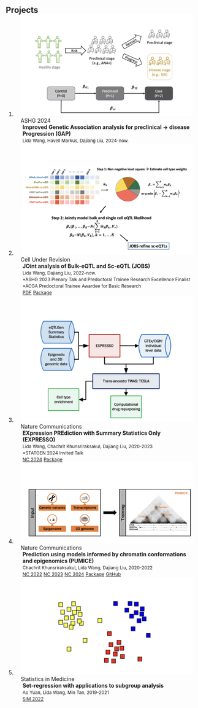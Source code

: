 <h2 id="publications" style="margin: 2px 0px -15px;"> Projects</h2>


<div class="publications">
<ol class="bibliography">
  
<li>
<div class="pub-row">

  <div class="col-sm-3 abbr" style="position: relative;padding-right: 15px;padding-left: 15px;">
    <img src="assets/gap.png" class="teaser img-fluid z-depth-1">
    <abbr <span class="badgenew"> ASHG 2024</abbr>
  </div>

  <div class="col-sm-9" style="position: relative;padding-right: 15px;padding-left: 20px;">
    <div class="title"><strong>Improved Genetic Association analysis for preclinical -> disease Progression (GAP)</strong></div>
    <div class="author"><small>Lida Wang, Havell Markus, Dajiang Liu, 2024-now. </small></div>
  </div>
</div>
</li>

<!-- 
<li>
<div class="pub-row">

  <div class="col-sm-3 abbr" style="position: relative;padding-right: 15px;padding-left: 15px;">
    <img src="assets/basic.png" class="teaser img-fluid z-depth-1">
    <abbr class="badge"> In prep. </abbr>
  </div>

  <div class="col-sm-9" style="position: relative;padding-right: 15px;padding-left: 20px;">
    <div class="title"><strong>Bulk And Single cell eQTL Integration across Cell types (BASIC)</strong></div>
    <div class="author"><small>Shuang Gao, Lida Wang, Dajiang Liu, 2023-now.</small></div>
    <div class="periodical"> <small> *Invited talk in NIDA Genetics and Epigenetics Cross-Cutting Research Team Meeting 2024</small></div>
  </div>
</div>
</li>-->

<li>
<div class="pub-row">

  <div class="col-sm-3 abbr" style="position: relative;padding-right: 15px;padding-left: 15px;">
    <img src="assets/jobs.png" class="teaser img-fluid z-depth-1">
    <abbr class="badge">Cell Under Revision</abbr>
  </div>

  <div class="col-sm-9" style="position: relative;padding-right: 15px;padding-left: 20px;">
    <div class="title"><strong>JOint analysis of Bulk-eQTL and Sc-eQTL (JOBS)</strong></div>
    <div class="author"><small>Lida Wang, Dajiang Liu, 2022-now. </small></div>
    <div class="periodical"> <small> *ASHG 2023 Plenary Talk and Predoctoral Trainee Research Excellence Finalist</small></div>
     <div class="periodical"> <small> *ACGA Predoctoral Trainee Awardee for Basic Research</small></div>
    <div class="links">
    <a href="https://www.ashg.org/wp-content/uploads/2023/10/ASHG2023-PlenaryAbstracts.pdf" class="btn btn-sm z-depth-0" role="button" target="_blank" style="font-size:12px;">PDF</a>
    <a href="https://github.com/LidaWangPSU/JOBS" class="btn btn-sm z-depth-0" role="button" target="_blank" style="font-size:12px;">Package</a>
    </div>
  </div>
</div>
</li>


<li>
<div class="pub-row">

  <div class="col-sm-3 abbr" style="position: relative;padding-right: 15px;padding-left: 15px;">
    <img src="assets/expresso.png" class="teaser img-fluid z-depth-1">
    <abbr class="badge">Nature Communications</abbr>
  </div>

  <div class="col-sm-9" style="position: relative;padding-right: 15px;padding-left: 20px;">
    <div class="title"><strong>EXpression PREdiction with Summary Statistics Only (EXPRESSO)</strong></div>
    <div class="author"><small>Lida Wang, Chachrit Khunsriraksakul, Dajiang Liu, 2020-2023 </small></div>
    <div class="periodical"> <small> *STATGEN 2024 Invited Talk</small></div>
     <div class="links">
    <a href="https://www.nature.com/articles/s41467-024-48143-1" class="btn btn-sm z-depth-0" role="button" target="_blank" style="font-size:12px;">NC 2024</a>
    <a href="https://github.com/LidaWangPSU/EXPRESSO" class="btn btn-sm z-depth-0" role="button" target="_blank" style="font-size:12px;">Package</a>
    </div>
  </div>
</div>
</li>
  
  

<li>
<div class="pub-row">

  <div class="col-sm-3 abbr" style="position: relative;padding-right: 15px;padding-left: 15px;">
    <img src="assets/pumice.png" class="teaser img-fluid z-depth-1">
    <abbr class="badge">Nature Communications</abbr>
  </div>

  <div class="col-sm-9" style="position: relative;padding-right: 15px;padding-left: 20px;">
    <div class="title"><strong>Prediction using models informed by chromatin conformations and epigenomics (PUMICE) </strong></div>
    <div class="author"><small>Chachrit Khunsriraksakul, Lida Wang, Dajiang Liu, 2020-2022 </small></div>
     <div class="links">
    <a href="https://www.nature.com/articles/s41467-022-30956-7" class="btn btn-sm z-depth-0" role="button" target="_blank" style="font-size:12px;">NC 2022</a>
    <a href="https://www.nature.com/articles/s41467-023-36306-5" class="btn btn-sm z-depth-0" role="button" target="_blank" style="font-size:12px;">NC 2023</a>
    <a href="https://www.nature.com/articles/s41467-024-46132-y" class="btn btn-sm z-depth-0" role="button" target="_blank" style="font-size:12px;">NC 2024</a>
    <a href="https://github.com/LidaWangPSU/PUMICE" class="btn btn-sm z-depth-0" role="button" target="_blank" style="font-size:12px;">Package</a>
    <a href="https://github.com/ckhunsr1/PUMICE" class="btn btn-sm z-depth-0" role="button" target="_blank" style="font-size:12px;">GitHub</a>
    </div>
  </div>
</div>
</li>
  
<li>
<div class="pub-row">

  <div class="col-sm-3 abbr" style="position: relative;padding-right: 15px;padding-left: 15px;">
    <img src="assets/setreg.png" class="teaser img-fluid z-depth-1">
    <abbr class="badge">Statistics in Medicine</abbr>
  </div>

  <div class="col-sm-9" style="position: relative;padding-right: 15px;padding-left: 20px;">
    <div class="title"><strong>Set-regression with applications to subgroup analysis</strong></div>
    <div class="author"><small>Ao Yuan, Lida Wang, Min Tan, 2019-2021 </small></div>
     <div class="links">
    <a href="https://onlinelibrary.wiley.com/doi/abs/10.1002/sim.9229" class="btn btn-sm z-depth-0" role="button" target="_blank" style="font-size:12px;">SIM 2022</a>
    </div>
  </div>
</div>
</li>
  
<br>

</ol>
</div>
